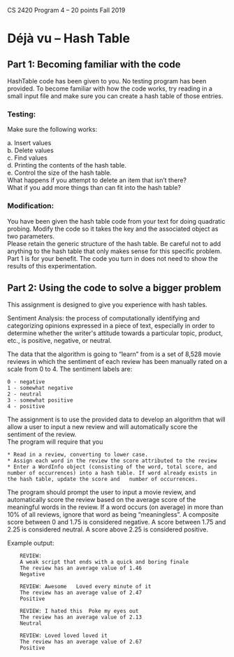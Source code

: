 CS 2420  Program 4 – 20 points Fall 2019

# Déjà vu – Hash Table

## Part 1: Becoming familiar with the code
HashTable code has been given to you.  No testing program has been provided.  To become familiar with how the code works, try reading in a small input file and make sure you can create a hash table of those entries.
### Testing:
Make sure the following works:

a. Insert values <br>
b. Delete values <br>
c. Find values <br>
d. Printing the contents of the hash table. <br>
e. Control the size of the hash table. <br>
What happens if you attempt to delete an item that isn’t there? <br>
What if you add more things than can fit into the hash table? <br>

### Modification:
You have been given the hash table code from your text for doing quadratic probing.  Modify the code so it takes  the key and the associated object as two parameters. <br>
Please retain the generic structure of the hash table.  Be careful not to add anything to the hash table that only makes sense for this specific problem. <br>
Part 1 is for your benefit.  The code you turn in does not need to show the results of this experimentation.  

## Part 2: Using the code to solve a bigger problem
This assignment is designed to give you experience with hash tables.

Sentiment Analysis: the process of computationally identifying and categorizing opinions expressed in a piece of text, especially in order to determine whether the writer's attitude towards a particular topic, product, etc., is positive, negative, or neutral.

The data that the algorithm is going to “learn” from is a set of 8,528 movie reviews in which the sentiment of each review has been manually rated on a scale from 0 to 4. The sentiment labels are:

	0 - negative
	1 - somewhat negative
	2 - neutral
	3 - somewhat positive
	4 - positive
	
The assignment is to use the provided data to develop an algorithm that will allow a user to input a new review and will automatically score the sentiment of the review.  
The program will require that you 

    * Read in a review, converting to lower case.
    * Assign each word in the review the score attributed to the review
    * Enter a WordInfo object (consisting of the word, total score, and number of occurrences) into a hash table. If word already exists in the hash table, update the score and   number of occurrences.

The program should prompt the user to input a movie review, and automatically score the review based on the average score of the meaningful words in the review.  If a word occurs (on average) in more than 10% of all reviews, ignore that word as being “meaningless”.  A composite score between 0 and 1.75 is considered negative.  A score between 1.75 and 2.25 is considered neutral.  A score above 2.25 is considered positive.

Example output:

````
    REVIEW: 
    A weak script that ends with a quick and boring finale
    The review has an average value of 1.46
    Negative
    
    REVIEW: Awesome   Loved every minute of it
    The review has an average value of 2.47
    Positive
    
    REVIEW: I hated this  Poke my eyes out
    The review has an average value of 2.13
    Neutral
    
    REVIEW: Loved loved loved it
    The review has an average value of 2.67
    Positive
````